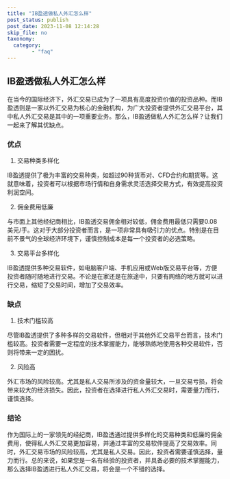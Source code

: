 ```yaml
---
title: "IB盈透做私人外汇怎么样"
post_status: publish
post_date: 2023-11-08 12:14:28
skip_file: no
taxonomy:
  category:
        - "faq"
---
```


## IB盈透做私人外汇怎么样

在当今的国际经济下，外汇交易已成为了一项具有高度投资价值的投资品种。而IB盈透则是一家以外汇交易为核心的金融机构，为广大投资者提供外汇交易平台，其中私人外汇交易是其中的一项重要业务。那么，IB盈透做私人外汇怎么样？让我们一起来了解其优缺点。

### 优点

1. 交易种类多样化

IB盈透提供了极为丰富的交易种类，如超过90种货币对、CFD合约和期货等。这就意味着，投资者可以根据市场行情和自身需求灵活选择交易方式，有效提高投资利润空间。

2. 佣金费用低廉

与市面上其他经纪商相比，IB盈透交易佣金相对较低，佣金费用最低只需要0.08美元/手。这对于大部分投资者而言，是一项非常具有吸引力的优点。特别是在目前不景气的全球经济环境下，谨慎控制成本是每一个投资者的必选策略。

3. 交易平台多样化

IB盈透提供多种交易软件，如电脑客户端、手机应用或Web版交易平台等，方便投资者随时随地进行交易。不论是在家还是在旅途中，只要有网络的地方就可以进行交易，缩短了交易时间，增加了交易效率。

### 缺点

1. 技术门槛较高

尽管IB盈透提供了多种多样的交易软件，但相对于其他外汇交易平台而言，技术门槛较高。投资者需要一定程度的技术掌握能力，能够熟练地使用各种交易软件，否则将带来一定的困扰。

2. 风险高

外汇市场的风险较高。尤其是私人交易所涉及的资金量较大，一旦交易亏损，将会带来较大的经济损失。因此，投资者在选择进行私人外汇交易时，需要量力而行，谨慎选择。

### 结论

作为国际上的一家领先的经纪商，IB盈透通过提供多样化的交易种类和低廉的佣金费用，使得私人外汇交易更加容易，并通过丰富的交易软件提高了交易效率。同时，外汇交易市场的风险较高，尤其是私人交易。因此，投资者需要谨慎选择，量力而行。总的来说，如果您是一名有经验的投资者，并具备必要的技术掌握能力，那么选择IB盈透进行私人外汇交易，将会是一个不错的选择。
